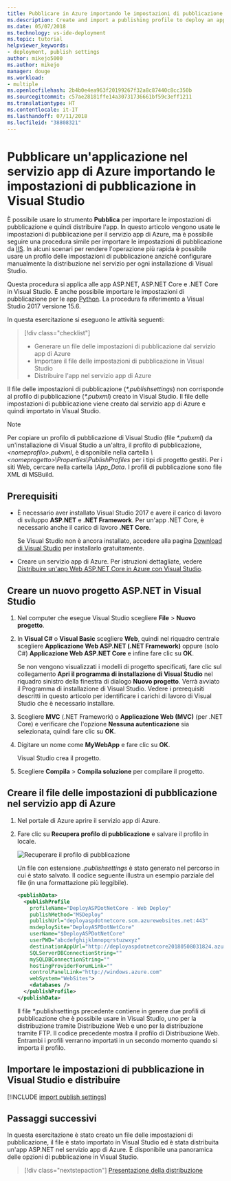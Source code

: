 ```yaml
---
title: Pubblicare in Azure importando le impostazioni di pubblicazione
ms.description: Create and import a publishing profile to deploy an application from Visual Studio to Azure App Service
ms.date: 05/07/2018
ms.technology: vs-ide-deployment
ms.topic: tutorial
helpviewer_keywords:
- deployment, publish settings
author: mikejo5000
ms.author: mikejo
manager: douge
ms.workload:
- multiple
ms.openlocfilehash: 2b4b0e4ea963f20199267f32a8c87440c8cc350b
ms.sourcegitcommit: c57ae28181ffe14a30731736661bf59c3eff1211
ms.translationtype: HT
ms.contentlocale: it-IT
ms.lasthandoff: 07/11/2018
ms.locfileid: "38808321"
---
```

# <a name="publish-an-application-to-azure-app-service-by-importing-publish-settings-in-visual-studio"></a>Pubblicare un'applicazione nel servizio app di Azure importando le impostazioni di pubblicazione in Visual Studio

È possibile usare lo strumento **Pubblica** per importare le impostazioni di pubblicazione e quindi distribuire l'app. In questo articolo vengono usate le impostazioni di pubblicazione per il servizio app di Azure, ma è possibile seguire una procedura simile per importare le impostazioni di pubblicazione da [IIS](../deployment/tutorial-import-publish-settings-iis.md). In alcuni scenari per rendere l'operazione più rapida è possibile usare un profilo delle impostazioni di pubblicazione anziché configurare manualmente la distribuzione nel servizio per ogni installazione di Visual Studio.

Questa procedura si applica alle app ASP.NET, ASP.NET Core e .NET Core in Visual Studio. È anche possibile importare le impostazioni di pubblicazione per le app [Python](../python/publishing-python-web-applications-to-azure-from-visual-studio.md). La procedura fa riferimento a Visual Studio 2017 versione 15.6.

In questa esercitazione si eseguono le attività seguenti:

> [!div class="checklist"]
> * Generare un file delle impostazioni di pubblicazione dal servizio app di Azure
> * Importare il file delle impostazioni di pubblicazione in Visual Studio
> * Distribuire l'app nel servizio app di Azure

Il file delle impostazioni di pubblicazione (*\*.publishsettings*) non corrisponde al profilo di pubblicazione (*\*.pubxml*) creato in Visual Studio. Il file delle impostazioni di pubblicazione viene creato dal servizio app di Azure e quindi importato in Visual Studio.

> [!NOTE]
> Per copiare un profilo di pubblicazione di Visual Studio (file *\*.pubxml*) da un'installazione di Visual Studio a un'altra, il profilo di pubblicazione, *\<nomeprofilo\>.pubxml*, è disponibile nella cartella *\\<nomeprogetto\>\Properties\PublishProfiles* per i tipi di progetto gestiti. Per i siti Web, cercare nella cartella *\App_Data*. I profili di pubblicazione sono file XML di MSBuild.

## <a name="prerequisites"></a>Prerequisiti

* È necessario aver installato Visual Studio 2017 e avere il carico di lavoro di sviluppo **ASP.NET** e **.NET Framework**. Per un'app .NET Core, è necessario anche il carico di lavoro **.NET Core**.

    Se Visual Studio non è ancora installato, accedere alla pagina [Download di Visual Studio](https://visualstudio.microsoft.com/downloads/?utm_medium=microsoft&utm_source=docs.microsoft.com&utm_campaign=button+cta&utm_content=download+vs2017) per installarlo gratuitamente.

* Creare un servizio app di Azure. Per istruzioni dettagliate, vedere [Distribuire un'app Web ASP.NET Core in Azure con Visual Studio](/aspnet/core/tutorials/publish-to-azure-webapp-using-vs).

## <a name="create-a-new-aspnet-project-in-visual-studio"></a>Creare un nuovo progetto ASP.NET in Visual Studio

1. Nel computer che esegue Visual Studio scegliere **File** > **Nuovo progetto**.

1. In **Visual C#** o **Visual Basic** scegliere **Web**, quindi nel riquadro centrale scegliere **Applicazione Web ASP.NET (.NET Framework)** oppure (solo C#) **Applicazione Web ASP.NET Core** e infine fare clic su **OK**.

    Se non vengono visualizzati i modelli di progetto specificati, fare clic sul collegamento **Apri il programma di installazione di Visual Studio** nel riquadro sinistro della finestra di dialogo **Nuovo progetto**. Verrà avviato il Programma di installazione di Visual Studio. Vedere i prerequisiti descritti in questo articolo per identificare i carichi di lavoro di Visual Studio che è necessario installare.

1. Scegliere **MVC** (.NET Framework) o **Applicazione Web (MVC)** (per .NET Core) e verificare che l'opzione **Nessuna autenticazione** sia selezionata, quindi fare clic su **OK**.

1. Digitare un nome come **MyWebApp** e fare clic su **OK**.

    Visual Studio crea il progetto.

1. Scegliere **Compila** > **Compila soluzione** per compilare il progetto.

## <a name="create-the-publish-settings-file-in-azure-app-service"></a>Creare il file delle impostazioni di pubblicazione nel servizio app di Azure

1. Nel portale di Azure aprire il servizio app di Azure.

1. Fare clic su **Recupera profilo di pubblicazione** e salvare il profilo in locale.

    ![Recuperare il profilo di pubblicazione](../deployment/media/tutorial-azure-app-service-get-publish-profile.png)

    Un file con estensione *.publishsettings* è stato generato nel percorso in cui è stato salvato. Il codice seguente illustra un esempio parziale del file (in una formattazione più leggibile).

    ```xml
    <publishData>
      <publishProfile
        profileName="DeployASPDotNetCore - Web Deploy"
        publishMethod="MSDeploy"
        publishUrl="deployaspdotnetcore.scm.azurewebsites.net:443"
        msdeploySite="DeployASPDotNetCore"
        userName="$DeployASPDotNetCore"
        userPWD="abcdefghijklmnopqrstuzwxyz"
        destinationAppUrl="http://deployaspdotnetcore20180508031824.azurewebsites.net"
        SQLServerDBConnectionString=""
        mySQLDBConnectionString=""
        hostingProviderForumLink=""
        controlPanelLink="http://windows.azure.com"
        webSystem="WebSites">
        <databases />
      </publishProfile>
    </publishData>
    ```
    Il file *.publishsettings precedente contiene in genere due profili di pubblicazione che è possibile usare in Visual Studio, uno per la distribuzione tramite Distribuzione Web e uno per la distribuzione tramite FTP. Il codice precedente mostra il profilo di Distribuzione Web. Entrambi i profili verranno importati in un secondo momento quando si importa il profilo.

## <a name="import-the-publish-settings-in-visual-studio-and-deploy"></a>Importare le impostazioni di pubblicazione in Visual Studio e distribuire

[!INCLUDE [import publish settings](../deployment/includes/import-publish-settings-vs.md)]

## <a name="next-steps"></a>Passaggi successivi

In questa esercitazione è stato creato un file delle impostazioni di pubblicazione, il file è stato importato in Visual Studio ed è stata distribuita un'app ASP.NET nel servizio app di Azure. È disponibile una panoramica delle opzioni di pubblicazione in Visual Studio.

> [!div class="nextstepaction"]
> [Presentazione della distribuzione](../deployment/deploying-applications-services-and-components.md)
